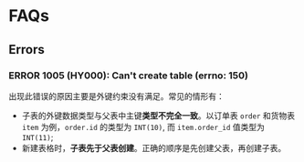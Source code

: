 # FAQs

## Errors

### ERROR 1005 (HY000): Can't create table <table-name> (errno: 150)

出现此错误的原因主要是外键约束没有满足。常见的情形有：

- 子表的外键数据类型与父表中主键**类型不完全一致**。以订单表 `order` 和货物表 `item` 为例，`order.id` 的类型为 `INT(10)`, 而 `item.order_id` 值类型为 `INT(11)`;
- 新建表格时，**子表先于父表创建**。正确的顺序是先创建父表，再创建子表。

